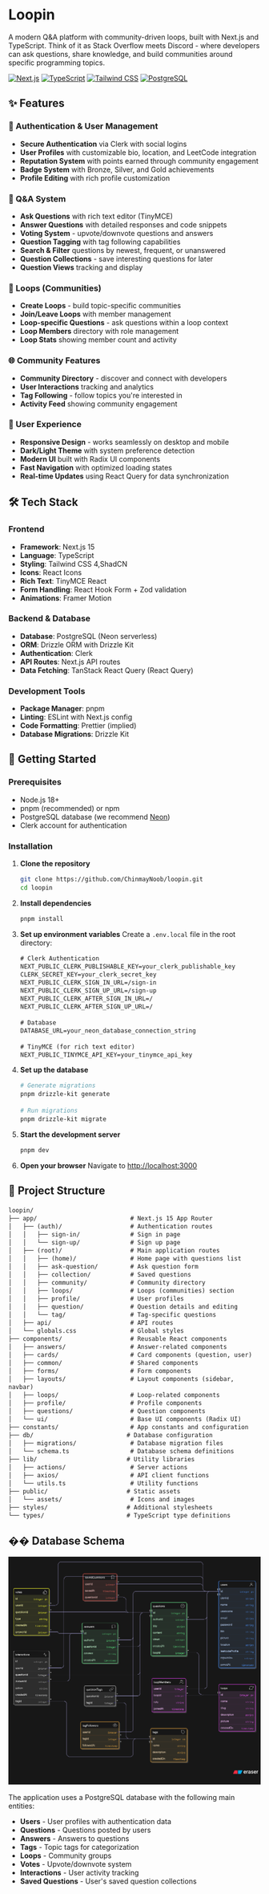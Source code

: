 # Loopin

A modern Q&A platform with community-driven loops, built with Next.js and TypeScript. Think of it as Stack Overflow meets Discord - where developers can ask questions, share knowledge, and build communities around specific programming topics.

[![Next.js](https://img.shields.io/badge/Next.js-15.3.3-black?style=flat-square&logo=next.js)](https://nextjs.org)
[![TypeScript](https://img.shields.io/badge/TypeScript-5-blue?style=flat-square&logo=typescript)](https://typescript.org)
[![Tailwind CSS](https://img.shields.io/badge/Tailwind%20CSS-4-38bdf8?style=flat-square&logo=tailwind-css)](https://tailwindcss.com)
[![PostgreSQL](https://img.shields.io/badge/PostgreSQL-Neon-336791?style=flat-square&logo=postgresql)](https://neon.tech)

## ✨ Features

### 🔐 Authentication & User Management
- **Secure Authentication** via Clerk with social logins
- **User Profiles** with customizable bio, location, and LeetCode integration
- **Reputation System** with points earned through community engagement
- **Badge System** with Bronze, Silver, and Gold achievements
- **Profile Editing** with rich profile customization

### 💬 Q&A System
- **Ask Questions** with rich text editor (TinyMCE)
- **Answer Questions** with detailed responses and code snippets
- **Voting System** - upvote/downvote questions and answers
- **Question Tagging** with tag following capabilities
- **Search & Filter** questions by newest, frequent, or unanswered
- **Question Collections** - save interesting questions for later
- **Question Views** tracking and display

### 🔄 Loops (Communities)
- **Create Loops** - build topic-specific communities
- **Join/Leave Loops** with member management
- **Loop-specific Questions** - ask questions within a loop context
- **Loop Members** directory with role management
- **Loop Stats** showing member count and activity

### 🌐 Community Features
- **Community Directory** - discover and connect with developers
- **User Interactions** tracking and analytics
- **Tag Following** - follow topics you're interested in
- **Activity Feed** showing community engagement

### 🎨 User Experience
- **Responsive Design** - works seamlessly on desktop and mobile
- **Dark/Light Theme** with system preference detection
- **Modern UI** built with Radix UI components
- **Fast Navigation** with optimized loading states
- **Real-time Updates** using React Query for data synchronization

## 🛠️ Tech Stack

### Frontend
- **Framework**: Next.js 15
- **Language**: TypeScript
- **Styling**: Tailwind CSS 4,ShadCN
- **Icons**: React Icons
- **Rich Text**: TinyMCE React
- **Form Handling**: React Hook Form + Zod validation
- **Animations**: Framer Motion

### Backend & Database
- **Database**: PostgreSQL (Neon serverless)
- **ORM**: Drizzle ORM with Drizzle Kit
- **Authentication**: Clerk
- **API Routes**: Next.js API routes
- **Data Fetching**: TanStack React Query (React Query)

### Development Tools
- **Package Manager**: pnpm
- **Linting**: ESLint with Next.js config
- **Code Formatting**: Prettier (implied)
- **Database Migrations**: Drizzle Kit

## 🚀 Getting Started

### Prerequisites
- Node.js 18+ 
- pnpm (recommended) or npm
- PostgreSQL database (we recommend [Neon](https://neon.tech))
- Clerk account for authentication

### Installation

1. **Clone the repository**
   ```bash
   git clone https://github.com/ChinmayNoob/loopin.git
   cd loopin
   ```

2. **Install dependencies**
   ```bash
   pnpm install
   ```

3. **Set up environment variables**
   Create a `.env.local` file in the root directory:
   ```env
   # Clerk Authentication
   NEXT_PUBLIC_CLERK_PUBLISHABLE_KEY=your_clerk_publishable_key
   CLERK_SECRET_KEY=your_clerk_secret_key
   NEXT_PUBLIC_CLERK_SIGN_IN_URL=/sign-in
   NEXT_PUBLIC_CLERK_SIGN_UP_URL=/sign-up
   NEXT_PUBLIC_CLERK_AFTER_SIGN_IN_URL=/
   NEXT_PUBLIC_CLERK_AFTER_SIGN_UP_URL=/

   # Database
   DATABASE_URL=your_neon_database_connection_string

   # TinyMCE (for rich text editor)
   NEXT_PUBLIC_TINYMCE_API_KEY=your_tinymce_api_key
   ```

4. **Set up the database**
   ```bash
   # Generate migrations
   pnpm drizzle-kit generate

   # Run migrations
   pnpm drizzle-kit migrate
   ```

5. **Start the development server**
   ```bash
   pnpm dev
   ```

6. **Open your browser**
   Navigate to [http://localhost:3000](http://localhost:3000)

## 📁 Project Structure

```
loopin/
├── app/                          # Next.js 15 App Router
│   ├── (auth)/                   # Authentication routes
│   │   ├── sign-in/              # Sign in page
│   │   └── sign-up/              # Sign up page
│   ├── (root)/                   # Main application routes
│   │   ├── (home)/               # Home page with questions list
│   │   ├── ask-question/         # Ask question form
│   │   ├── collection/           # Saved questions
│   │   ├── community/            # Community directory
│   │   ├── loops/                # Loops (communities) section
│   │   ├── profile/              # User profiles
│   │   ├── question/             # Question details and editing
│   │   └── tag/                  # Tag-specific questions
│   ├── api/                      # API routes
│   └── globals.css               # Global styles
├── components/                   # Reusable React components
│   ├── answers/                  # Answer-related components
│   ├── cards/                    # Card components (question, user)
│   ├── common/                   # Shared components
│   ├── forms/                    # Form components
│   ├── layouts/                  # Layout components (sidebar, navbar)
│   ├── loops/                    # Loop-related components
│   ├── profile/                  # Profile components
│   ├── questions/                # Question components
│   └── ui/                       # Base UI components (Radix UI)
├── constants/                    # App constants and configuration
├── db/                          # Database configuration
│   ├── migrations/               # Database migration files
│   └── schema.ts                 # Database schema definitions
├── lib/                         # Utility libraries
│   ├── actions/                  # Server actions
│   ├── axios/                    # API client functions
│   └── utils.ts                  # Utility functions
├── public/                      # Static assets
│   └── assets/                   # Icons and images
├── styles/                      # Additional stylesheets
└── types/                       # TypeScript type definitions
```

## ��️ Database Schema

![Database Schema](./public/schema.png)

The application uses a PostgreSQL database with the following main entities:

- **Users** - User profiles with authentication data
- **Questions** - Questions posted by users
- **Answers** - Answers to questions
- **Tags** - Topic tags for categorization
- **Loops** - Community groups
- **Votes** - Upvote/downvote system
- **Interactions** - User activity tracking
- **Saved Questions** - User's saved question collections


